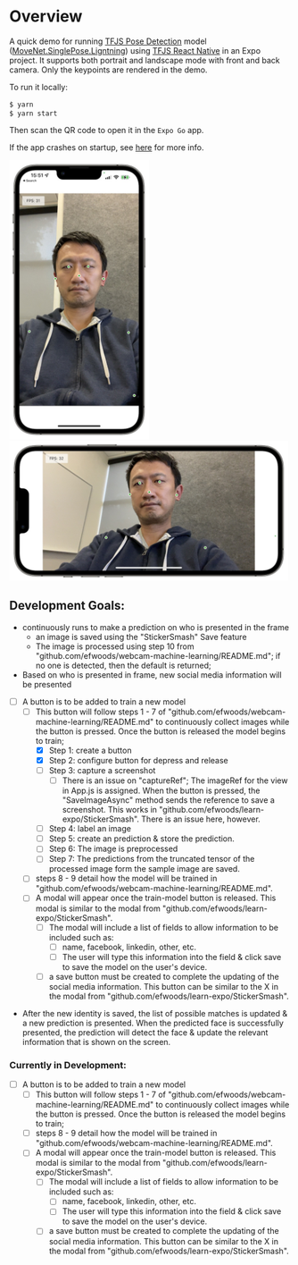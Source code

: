 # Overview

A quick demo for running [TFJS Pose Detection][posedetection] model
([MoveNet.SinglePose.Ligntning][tfhub]) using
[TFJS React Native][tfjs-react-native] in an Expo project. It supports both
portrait and landscape mode with front and back camera. Only the keypoints are
rendered in the demo.

To run it locally:

```
$ yarn
$ yarn start
```

Then scan the QR code to open it in the `Expo Go` app.

If the app crashes on startup, see [here][readme] for more info.

<img src="screenshot_portrait.jpg" width="250">
<img src="screenshot_landscape.jpg" width="500">

[posedetection]: https://github.com/tensorflow/tfjs-models/tree/master/pose-detection
[tfhub]: https://tfhub.dev/google/tfjs-model/movenet/singlepose/lightning/4
[tfjs-react-native]: https://github.com/tensorflow/tfjs/tree/master/tfjs-react-native
[screenshots]: https://photos.app.goo.gl/U972ww4HpaKPK6jEA
[readme]: https://github.com/tensorflow/tfjs-examples/blob/master/react-native/README.md


## Development Goals:
- continuously runs to make a prediction on who is presented in the frame
  - an image is saved using the "StickerSmash" Save feature
  - The image is processed using step 10 from "github.com/efwoods/webcam-machine-learning/README.md"; if no one is detected, then the default is returned;
- Based on who is presented in frame, new social media information will be presented
- [ ] A button is to be added to train a new model
  - [ ] This button will follow steps 1 - 7 of "github.com/efwoods/webcam-machine-learning/README.md" to continuously collect images while the button is pressed. Once the button is released the model begins to train; 
    - [x] Step 1: create a button
    - [x] Step 2: configure button for depress and release
    - [ ] Step 3: capture a screenshot
      - [ ] There is an issue on "captureRef"; The imageRef for the view in App.js is assigned. When the button is pressed, the "SaveImageAsync" method sends the reference to save a screenshot. This works in "github.com/efwoods/learn-expo/StickerSmash". There is an issue here, however. 
    - [ ] Step 4: label an image
    - [ ] Step 5: create an prediction & store the prediction.
    - [ ] Step 6: The image is preprocessed
    - [ ] Step 7: The predictions from the truncated tensor of the processed image form the sample image are saved. 
  - [ ] steps 8 - 9 detail how the model will be trained in "github.com/efwoods/webcam-machine-learning/README.md". 
  - [ ] A modal will appear once the train-model button is released. This modal is similar to the modal from "github.com/efwoods/learn-expo/StickerSmash". 
    - [ ] The modal will include a list of fields to allow information to be included such as:
      - [ ] name, facebook, linkedin, other, etc.
      - [ ] The user will type this information into the field & click save to save the model on the user's device.
    - [ ] a save button must be created to complete the updating of the social media information. This button can be similar to the X in the modal from "github.com/efwoods/learn-expo/StickerSmash". 
- After the new identity is saved, the list of possible matches is updated & a new prediction is presented. When the predicted face is successfully presented, the prediction will detect the face & update the relevant information that is shown on the screen. 

### Currently in Development:
- [ ] A button is to be added to train a new model
  - [ ] This button will follow steps 1 - 7 of "github.com/efwoods/webcam-machine-learning/README.md" to continuously collect images while the button is pressed. Once the button is released the model begins to train; 
  - [ ] steps 8 - 9 detail how the model will be trained in "github.com/efwoods/webcam-machine-learning/README.md". 
  - [ ] A modal will appear once the train-model button is released. This modal is similar to the modal from "github.com/efwoods/learn-expo/StickerSmash". 
    - [ ] The modal will include a list of fields to allow information to be included such as:
      - [ ] name, facebook, linkedin, other, etc.
      - [ ] The user will type this information into the field & click save to save the model on the user's device.
    - [ ] a save button must be created to complete the updating of the social media information. This button can be similar to the X in the modal from "github.com/efwoods/learn-expo/StickerSmash". 
